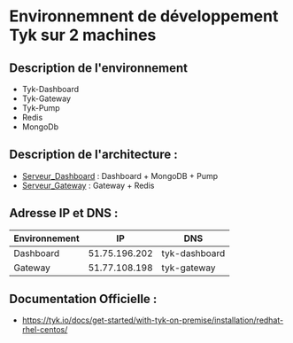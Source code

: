 # Environnemnent de développement Tyk sur 2 machines

## Description de l'environnement
- Tyk\-Dashboard
- Tyk\-Gateway
- Tyk\-Pump
- Redis
- MongoDb

## Description de l'architecture :
- [Serveur_Dashboard] : Dashboard + MongoDB + Pump
- [Serveur_Gateway] : Gateway + Redis

## Adresse IP et DNS :
Environnement | IP | DNS
----------| -----------|----------------
Dashboard | 51.75.196.202 | tyk-dashboard 
Gateway | 51.77.108.198  | tyk-gateway 

## Documentation Officielle :
- https://tyk.io/docs/get-started/with-tyk-on-premise/installation/redhat-rhel-centos/

[serveur_Dashboard]: https://github.com/VelvetMephys/documentation/blob/master/INSTALLATION_DASHBOARD.md "guide d'installation du serveur Dashboard"
[serveur_Gateway]: https://github.com/VelvetMephys/documentation/blob/master/INSTALLATION_GATEWAY.md "Guide d'installation du serveur Gateway"
